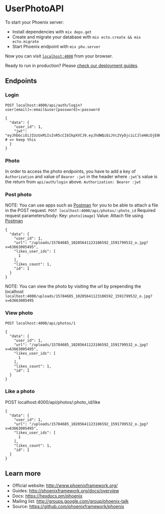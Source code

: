 # UserPhotoAPI

To start your Phoenix server:

  * Install dependencies with `mix deps.get`
  * Create and migrate your database with `mix ecto.create && mix ecto.migrate`
  * Start Phoenix endpoint with `mix phx.server`

Now you can visit [`localhost:4000`](http://localhost:4000) from your browser.

Ready to run in production? Please [check our deployment guides](http://www.phoenixframework.org/docs/deployment).

## Endpoints
### Login
`POST localhost:4000/api/auth/login?user[email]=:email&user[password]=:password`
```
{
  "data": {
    "user_id": 1,
    "jwt": "eyJhbGciOiJIUzUxMiIsInR5cCI6IkpXVCJ9.eyJhdWQiOiJVc2VyOjciLCJleHAiOjE0OTgzNzg4MjIsImlhdCI6MTQ5NTc4NjgyMiwiaXNzIjoiVXNlclBob3RvQVBJIiwianRpIjoiZDFlYWYwNmUtMzIxNS00ODE4LWEwZTAtOWViMzViOGQ0ODZkIiwicGVtIjp7fSwic3ViIjoiVXNlcjo3IiwidHlwIjoiYWNjZXNzIn0.pWPkuiBjYIrNCOOXZwAL5jRYPddrtxLxGkwoef40AwwWuqNFCjReJdDMh4m2d_dbTPIeqAZCcfqwomAYPMTPCw"  # => keep this
  }
}
```


### Photo
In order to access the photo endpoints, you have to add a key of `Authorization` and value of `Bearer :jwt` in the header where `:jwt`'s value is the return from `api/auth/login` above.
`Authorization: Bearer :jwt`

### Post photo
NOTE: You can use apps such as [Postman](https://www.getpostman.com/) for you to be able to attach a file in the POST request.
`POST localhost:4000/api/photos/:photo_id`
Required request parameters/body:
Key: `photo[image]` Value: Attach file using [Postman](https://www.getpostman.com/)
```
{
  "data": {
    "user_id": 1,
    "url": "/uploads/15784685_10205641123106592_1591799532_o.jpg?v=63663005495",
    "likes_user_ids": [
      1
    ],
    "likes_count": 1,
    "id": 1
  }
}
```
NOTE: You can view the photo by visiting the url by prepending the localhost `localhost:4000/uploads/15784685_10205641123106592_1591799532_o.jpg?v=63663005495`

### View photo
`POST localhost:4000/api/photos/1`
```
{
  "data": {
    "user_id": 1,
    "url": "/uploads/15784685_10205641123106592_1591799532_o.jpg?v=63663005495",
    "likes_user_ids": [
      1
    ],
    "likes_count": 1,
    "id": 1
  }
}
```

### Like a photo
POST localhost:4000/api/photos/:photo_id/like
```
{
  "data": {
    "user_id": 1,
    "url": "/uploads/15784685_10205641123106592_1591799532_o.jpg?v=63663005495",
    "likes_user_ids": [
      1
    ],
    "likes_count": 1,
    "id": 1
  }
}
```

## Learn more

  * Official website: http://www.phoenixframework.org/
  * Guides: http://phoenixframework.org/docs/overview
  * Docs: https://hexdocs.pm/phoenix
  * Mailing list: http://groups.google.com/group/phoenix-talk
  * Source: https://github.com/phoenixframework/phoenix
